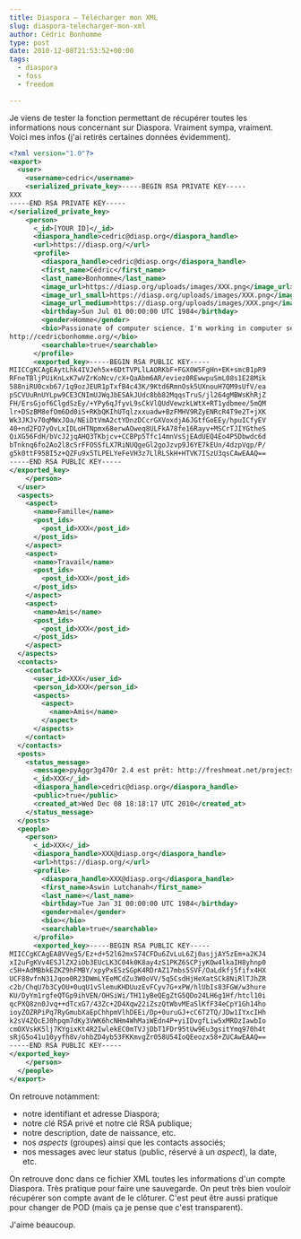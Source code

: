 ```yaml
---
title: Diaspora – Télécharger mon XML
slug: diaspora-telecharger-mon-xml
author: Cédric Bonhomme
type: post
date: 2010-12-08T21:53:52+00:00
tags:
  - diaspora
  - foss
  - freedom

---
```

Je viens de tester la fonction permettant de récupérer toutes les informations
nous concernant sur Diaspora. Vraiment sympa, vraiment.
Voici mes infos (j'ai retirés certaines données évidemment).

```xml
<?xml version="1.0"?>
<export>
  <user>
    <username>cedric</username>
    <serialized_private_key>-----BEGIN RSA PRIVATE KEY-----
XXX
-----END RSA PRIVATE KEY-----
</serialized_private_key>
    <person>
      <_id>[YOUR ID]</_id>
      <diaspora_handle>cedric@diasp.org</diaspora_handle>
      <url>https://diasp.org/</url>
      <profile>
        <diaspora_handle>cedric@diasp.org</diaspora_handle>
        <first_name>Cédric</first_name>
        <last_name>Bonhomme</last_name>
        <image_url>https://diasp.org/uploads/images/XXX.png</image_url>
        <image_url_small>https://diasp.org/uploads/images/XXX.png</image_url_small>
        <image_url_medium>https://diasp.org/uploads/images/XXX.png</image_url_medium>
        <birthday>Sun Jul 01 00:00:00 UTC 1984</birthday>
        <gender>Homme</gender>
        <bio>Passionate of computer science. I'm working in computer security. I'm an amateur in photography.
http://cedricbonhomme.org/</bio>
        <searchable>true</searchable>
      </profile>
      <exported_key>-----BEGIN RSA PUBLIC KEY-----
MIICCgKCAgEAytLhk4IVJeh5x+6DtTVPLlLAORKbF+FGX0W5FgHn+EK+smcB1pR9
RFneTBljPUiKnLxK7wVZrKoNcv/cX+QaAbm6AR/eviez0REwwpuSmL08s1E28Mik
588niRU0cxb67/1q9ozJEUR1pTxfB4c43K/9Ktd6RmnOsk5UXnouH7QM9sUfV/ea
pSCVUuRnUYLpw9CE3CNImUJWqJbESAkJUdc8bb82MqqsTruS/jl264gMBWsKhRjZ
FH/ErsGjof6ClgdSzEy/+YPy6qJfyvL9sCkVlQUdVewzkLWtX+RT1ydbmee/5mQM
lr+DSzBM8efOm6Dd0iS+RKbQKIhUTqlzxxuadw+BzFMHV9RZyENRcR4T9e2T+jXK
Wk3JKJv70qMWxJOa/NEiDtVmA2ctYDnzDCcrGXVoxdjA6JGtfGoEEy/hpuICfyEV
40+nd2FQ7yOvLxIDLoHTNpmx68erwAOweq8ULFkA78fe16Rayv+MSCrTJIYGtheS
QiXG56FdH/bVcJ2jqAHQ3TKbjcv+CCBPp5Tfc14mnVsSjEAdUEQ4Eo4P5Dbwdc6d
bTnknq6fo2Ao2l8cSrFFOSSfLX7RiNUQgeGl2goJzvp9J6YE7kEUn/4dzpVqp/P/
g5k0ttF95BI5z+QZFu9x5TLPELYeFeVH3z7LlRLSkH+HTVK7ISzU3qsCAwEAAQ==
-----END RSA PUBLIC KEY-----
</exported_key>
    </person>
  </user>
  <aspects>
    <aspect>
      <name>Famille</name>
      <post_ids>
        <post_id>XXX</post_id>
      </post_ids>
    </aspect>
    <aspect>
      <name>Travail</name>
      <post_ids>
        <post_id>XXX</post_id>
      </post_ids>
    </aspect>
    <aspect>
      <name>Amis</name>
      <post_ids>
        <post_id>XXX</post_id>
      </post_ids>
    </aspect>
  </aspects>
  <contacts>
    <contact>
      <user_id>XXX</user_id>
      <person_id>XXX</person_id>
      <aspects>
        <aspect>
          <name>Amis</name>
        </aspect>
      </aspects>
    </contact>
  </contacts>
  <posts>
    <status_message>
      <message>pyAggr3g470r 2.4 est prêt: http://freshmeat.net/projects/pyaggr3g470r/releases/325485 ;-)</message>
      <_id>XXX</_id>
      <diaspora_handle>cedric@diasp.org</diaspora_handle>
      <public>true</public>
      <created_at>Wed Dec 08 18:18:17 UTC 2010</created_at>
    </status_message>
  </posts>
  <people>
    <person>
      <_id>XXX</_id>
      <diaspora_handle>XXX@diasp.org</diaspora_handle>
      <url>https://diasp.org/</url>
      <profile>
        <diaspora_handle>XXX@diasp.org</diaspora_handle>
        <first_name>Aswin Lutchanah</first_name>
        <last_name></last_name>
        <birthday>Tue Jan 31 00:00:00 UTC 1984</birthday>
        <gender>male</gender>
        <bio></bio>
        <searchable>true</searchable>
      </profile>
      <exported_key>-----BEGIN RSA PUBLIC KEY-----
MIICCgKCAgEA8VVeg5/Ez+d+52l62mxS74CFDu6ZvLuL6Zj0asjjAY5zEm+a2KJ4
xI2uFgKVv4ESJlZX2iOb3EUcLK3C04k0K8ay4zS1PKZ6SCPjyKOw4lkaIH8yhnp0
c5H+AdMBbkEZKZ9hFMBY/xpyPxESzSGpK4RDrAZ17mbs5SVF/OaLdkfj5fifx4HX
UCF88vfnN31Jqoo0R23DWmLYEeMCdZu3W0oVV/5q5CsdHjHeXatSCk8NiRlTJhZR
c2b/ChqU7b3CyOU+0uqU1vSlemuKHDUuzEvFCyv7G+xPW/hlUbIs83FGW/w3hure
KU/DyYm1rgfeQTGp9ihVEN/OHSiWi/TH11yBeQEgZtG5QDo24LH6g1Hf/htcl10i
qcPXQ8zn0Jvq++dTcxG7/43Zc+2D4Xqw22iZszQtWbvMEaSlKfF34eCpY1Gh14ho
ioyZOZRPiPq7RyGmubXaEpChhpmVlhDEEi/Dp+0uruGJ+cC6T2TQ/JDw1IYxcIHh
k2sV4ZQcEJ0hpqm7dKy3VWK6hcNHm4WhMaiWEdn4P+yiIDvgfLiw5xMRDzIawbIo
cmOXVskK5lj7KYgixKt4R2IwlekEC0mTVJjDbT1FDr95tUw9Eu3gsitYmq970h4t
sRjG5o41u10yyfh8v/ohbZD4yb53FKKmvgZr058U54IoQEeozx58+ZUCAwEAAQ==
-----END RSA PUBLIC KEY-----
</exported_key>
    </person>
  </people>
</export>
```

On retrouve notamment:

- notre identifiant et adresse Diaspora;
- notre clé RSA privé et notre clé RSA publique;
- notre description, date de naissance, etc.
- nos _aspects_ (groupes) ainsi que les contacts associés;
- nos messages avec leur status (public, réservé à un _aspect_), la date, etc.

On retrouve donc dans ce fichier XML toutes les informations d'un compte
Diaspora. Très pratique pour faire une sauvegarde. On peut très bien vouloir
récupérer son compte avant de le clôturer. C'est peut être aussi pratique pour
changer de POD (mais ça je pense que c'est transparent).

J'aime beaucoup.